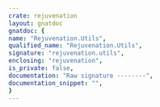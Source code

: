 ```yaml
---
crate: rejuvenation
layout: gnatdoc
gnatdoc: {
name: "Rejuvenation.Utils",
qualified_name: "Rejuvenation.Utils",
signature: "rejuvenation.utils",
enclosing: "rejuvenation",
is_private: false,
documentation: "Raw signature --------",
documentation_snippet: "",
}
---
```

